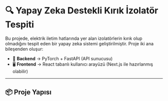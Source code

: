 # 🔍 Yapay Zeka Destekli Kırık İzolatör Tespiti

Bu projede, elektrik iletim hatlarında yer alan izolatörlerin kırık olup olmadığını tespit eden bir yapay zeka sistemi geliştirilmiştir. Proje iki ana bileşenden oluşur:

- 🎯 **Backend** → PyTorch + FastAPI (API sunucusu)
- 🖥️ **Frontend** → React tabanlı kullanıcı arayüzü (Next.js ile hazırlanmış olabilir)

---

## 📦 Proje Yapısı

